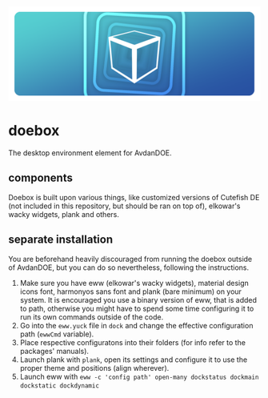 ![Doebox Banner](https://github.com/AvdanDOE/readme_doeassets/blob/main/doebox_banner.png)

# doebox

The desktop environment element for AvdanDOE.

## components

Doebox is built upon various things, like customized versions of Cutefish DE (not included in this repository, but should be ran on top of), elkowar's wacky widgets, plank and others.

## separate installation

You are beforehand heavily discouraged from running the doebox outside of AvdanDOE, but you can do so nevertheless, following the instructions.

1. Make sure you have eww (elkowar's wacky widgets), material design icons font, harmonyos sans font and plank (bare minimum) on your system. It is encouraged you use a binary version of eww, that is added to path, otherwise you might have to spend some time configuring it to run its own commands outside of the code.
2. Go into the `eww.yuck` file in `dock` and change the effective configuration path (`ewwCmd` variable).
3. Place respective configuratons into their folders (for info refer to the packages' manuals).
4. Launch plank with `plank`, open its settings and configure it to use the proper theme and positions (align wherever).
5. Launch eww with `eww -c 'config path' open-many dockstatus dockmain dockstatic dockdynamic`
